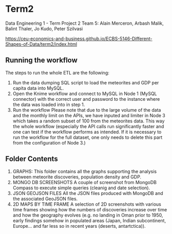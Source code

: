 # Term2
Data Engineering 1 - Term Project 2
Team 5: Alain Merceron, Arbash Malik, Balint Thaler, Jo Kudo, Peter Szilvasi

https://ceu-economics-and-business.github.io/ECBS-5146-Different-Shapes-of-Data/term2/index.html


## Running the workflow
The steps to run the whole ETL are the following:
1. Run the data dumping SQL script to load the meteorites and GDP per capita data into MySQL.
2. Open the Knime workflow and connect to MySQL in Node 1 (MySQL connector) with the correct user and password to the instance where the data was loaded into in step 1.
3. Run the workflow
   Please note that due to the large volume of the data and the monthly limit on the APIs, we have inputed and limiter in Node 3 which takes a random subset of 100 from the meteorites data. This way the whole workflow (especially the API calls run significantly faster and one can test if the workflow performs as intended. If it is necessary to run the workflow for the full dataset, one only needs to delete this part from the configuration of Node 3.)

## Folder Contents
1. GRAPHS:
   This folder contains all the graphs supporting the analysis between meteorite discoveries, population density and GDP.
2. MONGO DB SCREENSHOTS
   A couple of screenshot from MongoDB Compass to execute simple queries (cleanig and date selection).
3. JSON GEOJSON FILES
   All the JSON files produced with MongoDB and the associated GeoJSON files.
4. 2D MAPS BY TIME FRAME
   A selection of 2D screenshots with various time frames showing how the numbers of discoveries increase over time and how     the geography evolves (e.g. no landing in Oman prior to 1950, early findings somehow in populated areas (Japan, Indian       subcontinent, Europe... and far less so in recent years (deserts, antartctica)).
